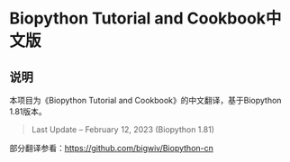 # Biopython Tutorial and Cookbook中文版
## 说明

本项目为《Biopython Tutorial and Cookbook》的中文翻译，基于Biopython 1.81版本。

> Last Update – February ‍12, 2023 (Biopython 1.81)

部分翻译参看：https://github.com/bigwiv/Biopython-cn
